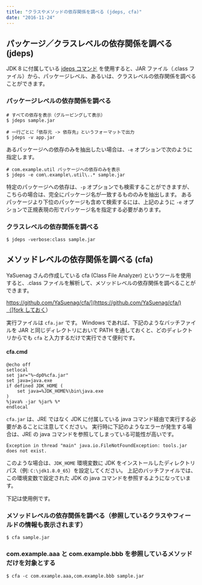 ```yaml
---
title: "クラスやメソッドの依存関係を調べる (jdeps, cfa)"
date: "2016-11-24"
---
```


パッケージ／クラスレベルの依存関係を調べる (jdeps)
----

JDK 8 に付属している [jdeps コマンド](https://docs.oracle.com/javase/jp/8/docs/technotes/tools/unix/jdeps.html) を使用すると、JAR ファイル（.class ファイル）から、パッケージレベル、あるいは、クラスレベルの依存関係を調べることができます。

### パッケージレベルの依存関係を調べる

```
# すべての依存を表示（グルーピングして表示）
$ jdeps sample.jar

# 一行ごとに「依存元 -> 依存先」というフォーマットで出力
$ jdeps -v app.jar
```

あるパッケージへの依存のみを抽出したい場合は、`-e` オプションで次のように指定します。

```
# com.example.util パッケージへの依存のみを表示
$ jdeps -e com\.example\.util\..* sample.jar
```

<div class="note">
特定のパッケージへの依存は、<code>-p</code> オプションでも検索することができますが、
こちらの場合は、完全にパッケージ名が一致するもののみを抽出します。
あるパッケージより下位のパッケージも含めて検索するには、上記のように <code>-e</code> オプションで正規表現の形でパッケージ名を指定する必要があります。
</div>

### クラスレベルの依存関係を調べる

```
$ jdeps -verbose:class sample.jar
```


メソッドレベルの依存関係を調べる (cfa)
----

YaSuenag さんの作成している cfa (Class File Analyzer) というツールを使用すると、.class ファイルを解析して、メソッドレベルの依存関係を調べることができます。

[https://github.com/YaSuenag/cfa/](https://github.com/YaSuenag/cfa/)（[fork しておく](https://github.com/maku77/cfa/)）

実行ファイルは `cfa.jar` です。
Windows であれば、下記のようなバッチファイルを JAR と同じディレクトリにおいて PATH を通しておくと、どのディレクトリからでも `cfa` と入力するだけで実行できて便利です。

#### cfa.cmd

```
@echo off
setlocal
set jar="%~dp0%cfa.jar"
set java=java.exe
if defined JDK_HOME (
    set java=%JDK_HOME%\bin\java.exe
)
%java% -jar %jar% %*
endlocal
```

`cfa.jar` は、JRE ではなく JDK に付属している java コマンド経由で実行する必要があることに注意してください。
実行時に下記のようなエラーが発生する場合は、JRE の java コマンドを参照してしまっている可能性が高いです。

```
Exception in thread "main" java.io.FileNotFoundException: tools.jar does not exist.
```

このような場合は、`JDK_HOME` 環境変数に JDK をインストールしたディレクトリパス（例: `C:\jdk1.8.0_65`）を設定してください。
上記のバッチファイルでは、この環境変数で設定された JDK の java コマンドを参照するようになっています。

下記は使用例です。

### メソッドレベルの依存関係を調べる（参照しているクラスやフィールドの情報も表示されます）

```
$ cfa sample.jar
```

### com.example.aaa と com.example.bbb を参照しているメソッドだけを対象とする

```
$ cfa -c com.example.aaa,com.example.bbb sample.jar
```

